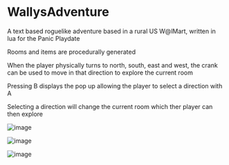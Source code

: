 # WallysAdventure
A text based roguelike adventure based in a rural US W@lMart, written in lua for the Panic Playdate

Rooms and items are procedurally generated

When the player physically turns to north, south, east and west, the crank can be used to move in that direction to explore the current room

Pressing B displays the pop up allowing the player to select a direction with A 

Selecting a direction will change the current room which ther player can then explore

![image](https://github.com/marcusaureliu5/WallysAdventure/assets/50851029/20dcf670-011b-4252-96f5-758749dd2acd)

![image](https://github.com/marcusaureliu5/WallysAdventure/assets/50851029/e2bf03d0-acf9-4ddc-9588-a578ddc914d5)

![image](https://github.com/marcusaureliu5/WallysAdventure/assets/50851029/e58902c1-7e28-443a-ad94-13ff97bf6fb4)
